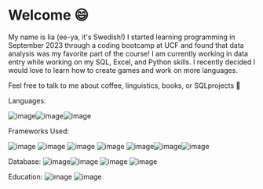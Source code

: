 # Welcome 😄
My name is Iia (ee-ya, it's Swedish!)
I started learning programming in September 2023 through a coding bootcamp at UCF and found that data analysis was my favorite part of the course!
I am currently working in data entry  while working on my SQL, Excel, and Python skills.
I recently decided I would love to learn how to create games and work on more languages. 

Feel free to talk to me about coffee, linguistics, books, or SQLprojects 👾

Languages: 


![image](https://img.shields.io/badge/HTML5-E34F26?style=for-the-badge&logo=html5&logoColor=white)![image](https://img.shields.io/badge/JavaScript-323330?style=for-the-badge&logo=javascript&logoColor=F7DF1E)![image](https://img.shields.io/badge/json-5E5C5C?style=for-the-badge&logo=json&logoColor=white)



Frameworks Used: 



![image](https://img.shields.io/badge/Bootstrap-563D7C?style=for-the-badge&logo=bootstrap&logoColor=white) ![image](https://img.shields.io/badge/Font_Awesome-339AF0?style=for-the-badge&logo=fontawesome&logoColor=white) ![image](https://img.shields.io/badge/Jest-C21325?style=for-the-badge&logo=jest&logoColor=white) ![image](https://img.shields.io/badge/Material%20UI-007FFF?style=for-the-badge&logo=mui&logoColor=white) ![image](https://img.shields.io/badge/Node.js-339933?style=for-the-badge&logo=nodedotjs&logoColor=white)![image](https://img.shields.io/badge/React-20232A?style=for-the-badge&logo=react&logoColor=61DAFB)![image](https://img.shields.io/badge/Webpack-8DD6F9?style=for-the-badge&logo=Webpack&logoColor=white)

Database:
![image](https://img.shields.io/badge/MongoDB-4EA94B?style=for-the-badge&logo=mongodb&logoColor=white)![image](https://img.shields.io/badge/MySQL-005C84?style=for-the-badge&logo=mysql&logoColor=white)
![image](https://img.shields.io/badge/PostgreSQL-316192?style=for-the-badge&logo=postgresql&logoColor=white)
![image](https://img.shields.io/badge/Microsoft_Excel-217346?style=for-the-badge&logo=microsoft-excel&logoColor=white)

Education:
![image](https://img.shields.io/badge/Edx-193A3E?style=for-the-badge&logo=edx&logoColor=white)
![image](https://img.shields.io/badge/freecodecamp-27273D?style=for-the-badge&logo=freecodecamp&logoColor=white)

